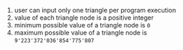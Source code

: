 1. user can input only one triangle per program execution
2. value of each triangle node is a positive integer
3. minimum possible value of a triangle node is `0`
4. maximum possible value of a triangle node is `9'223'372'036'854'775'807`